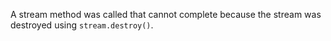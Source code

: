 
A stream method was called that cannot complete because the stream was
destroyed using `stream.destroy()`.

<a id="ERR_STRING_TOO_LONG"></a>
